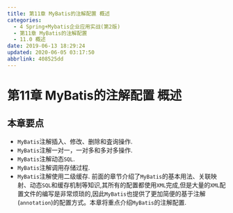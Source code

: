 ```yaml
---
title: 第11章 MyBatis的注解配置 概述
categories: 
  - 4 Spring+Mybatis企业应用实战(第2版)
  - 第11章 MyBatis的注解配置
  - 11.0 概述
date: 2019-06-13 18:29:24
updated: 2020-06-05 03:17:50
abbrlink: 408525dd
---
```

# 第11章 MyBatis的注解配置 概述
## 本章要点
- `MyBatis`注解插入、修改、删除和査询操作.
- `MyBatis`注解一对一，一对多和多对多操作.
- `MyBatis`注解动态`SQL`.
- `MyBatis`注解调用存储过程.
- `MyBatis`注解使用二级缓存.
前面的章节介绍了`MyBatis`的基本用法、关联映射、动态`SQL`和缓存机制等知识,其所有的配置都使用`XML`完成,但是大量的`XML`配置文件的编写是非常烦琐的,因此`MyBatis`也提供了更加简便的基于注解(`annotation`)的配置方式。本章将重点介绍`MyBatis`的注解配置.

